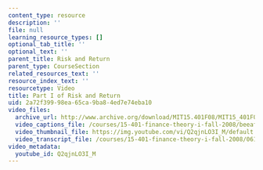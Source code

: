 ```yaml
---
content_type: resource
description: ''
file: null
learning_resource_types: []
optional_tab_title: ''
optional_text: ''
parent_title: Risk and Return
parent_type: CourseSection
related_resources_text: ''
resource_index_text: ''
resourcetype: Video
title: Part I of Risk and Return
uid: 2a72f399-98ea-65ca-9ba8-4ed7e74eba10
video_files:
  archive_url: http://www.archive.org/download/MIT15.401F08/MIT15_401F08_ses12_300k.mp4
  video_captions_file: /courses/15-401-finance-theory-i-fall-2008/beeafbf8438f541781b5c709d8a72d0e_Q2qjnLO3I_M.vtt
  video_thumbnail_file: https://img.youtube.com/vi/Q2qjnLO3I_M/default.jpg
  video_transcript_file: /courses/15-401-finance-theory-i-fall-2008/06195cdf1d59387308c2f44ac2f5e1d6_Q2qjnLO3I_M.pdf
video_metadata:
  youtube_id: Q2qjnLO3I_M
---
```


